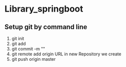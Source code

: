 # Library_springboot
## Setup git by command line 
1. git init
2. git add
3. git commit -m ""
4. git remote add origin URL in new Repository we create
5. git push origin master

